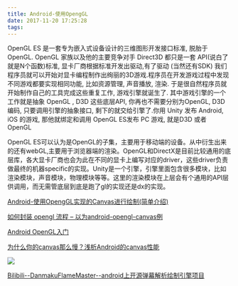 ```yaml
---
title: Android-使用OpengGL
date: 2017-11-20 17:25:28
tags:
---
```


OpenGL ES 是一套专为嵌入式设备设计的三维图形开发接口标准, 脱胎于 OpenGL. OpenGL 家族以及他的主要竞争对手 Direct3D 都只是一套 API(说白了就是N个函数)标准, 显卡厂商根据标准开发出驱动,有了驱动 (当然还有SDK) 我们程序员就可以开始对显卡编程制作出绚丽的3D游戏.程序员在开发游戏过程中发现不同游戏都要实现相同功能, 比如资源管理, 声音播放, 渲染. 于是很自然程序员就开始制作自己的工具完成这些重复工作, 游戏引擎就诞生了. 其中游戏引擎的一个工作就是抽象 OpenGL , D3D 这些底层API, 你再也不需要分别为OpenGL, D3D 编码, 只要调用引擎的抽象接口, 剩下的就交给引擎了.你用 Unity 发布 Android, iOS 的游戏, 那他就绑定和调用 OpenGL ES发布 PC 游戏, 就是D3D 或者 OpenGL

OpenGL ES可以认为是OpenGL的子集，主要用于移动端的设备。从中衍生出来的还有webGL,主要用于浏览器端的渲染。OpenGL和DirectX是目前比较通用的底层库，各大显卡厂商也会为此在不同的显卡上编写对应的driver，这些driver负责做最终的机器specific的实现。Unity是一个引擎，引擎里面包含很多模块，比如渲染模块，声音模块，物理模块等等。这里的渲染模块在上层会有个通用的API层供调用，而无需管底层到底是跑了gl的实现还是dx的实现。

[Android-使用OpengGL实现的Canvas进行绘制(简单介绍)](http://www.jianshu.com/p/df1499d19cea)

[如何封装 opengl 流程 – 以为android-opengl-canvas例](http://blog.csdn.net/fzl562410663/article/details/53156210)

[Android OpenGL入门](http://blog.csdn.net/huachao1001/article/details/51545450)

[为什么你的canvas那么慢？浅析Android的canvas性能](http://www.jianshu.com/p/5a0c61c286e6)

![](https://camo.githubusercontent.com/5d619b8e479e2c618150278cad3eb1c8e6a1d36d/68747470733a2f2f7261772e6769746875622e636f6d2f637469616f2f637469616f2e6769746875622e696f2f6d61737465722f696d616765732f617070732f62696c692e706e673f7261773d74727565)

[Bilibili--DanmakuFlameMaster--android上开源弹幕解析绘制引擎项目](https://github.com/Bilibili/DanmakuFlameMaster)

